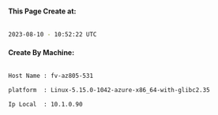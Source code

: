 
   
#### This Page Create at:

```bash

2023-08-10 - 10:52:22 UTC

```

#### Create By Machine:

```bash

Host Name : fv-az805-531

platform  : Linux-5.15.0-1042-azure-x86_64-with-glibc2.35

Ip Local  : 10.1.0.90

```

